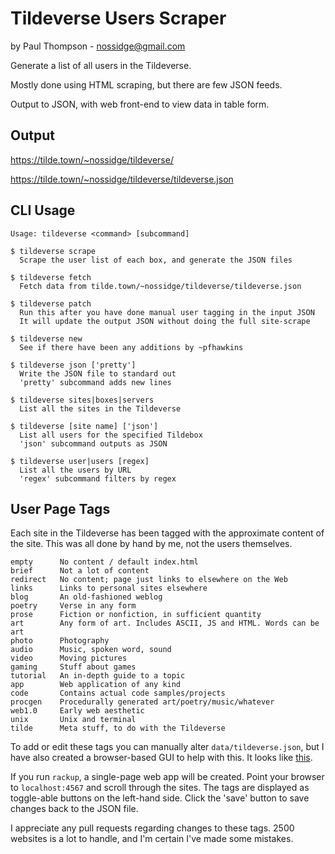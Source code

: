 # Tildeverse Users Scraper

by Paul Thompson - nossidge@gmail.com

Generate a list of all users in the Tildeverse.

Mostly done using HTML scraping, but there are few JSON feeds.

Output to JSON, with web front-end to view data in table form.


## Output

https://tilde.town/~nossidge/tildeverse/

https://tilde.town/~nossidge/tildeverse/tildeverse.json


## CLI Usage

````
Usage: tildeverse <command> [subcommand]

$ tildeverse scrape
  Scrape the user list of each box, and generate the JSON files

$ tildeverse fetch
  Fetch data from tilde.town/~nossidge/tildeverse/tildeverse.json

$ tildeverse patch
  Run this after you have done manual user tagging in the input JSON
  It will update the output JSON without doing the full site-scrape

$ tildeverse new
  See if there have been any additions by ~pfhawkins

$ tildeverse json ['pretty']
  Write the JSON file to standard out
  'pretty' subcommand adds new lines

$ tildeverse sites|boxes|servers
  List all the sites in the Tildeverse

$ tildeverse [site name] ['json']
  List all users for the specified Tildebox
  'json' subcommand outputs as JSON

$ tildeverse user|users [regex]
  List all the users by URL
  'regex' subcommand filters by regex
````


## User Page Tags

Each site in the Tildeverse has been tagged with the approximate content of the site. This was all done by hand by me, not the users themselves.

````
empty      No content / default index.html
brief      Not a lot of content
redirect   No content; page just links to elsewhere on the Web
links      Links to personal sites elsewhere
blog       An old-fashioned weblog
poetry     Verse in any form
prose      Fiction or nonfiction, in sufficient quantity
art        Any form of art. Includes ASCII, JS and HTML. Words can be art
photo      Photography
audio      Music, spoken word, sound
video      Moving pictures
gaming     Stuff about games
tutorial   An in-depth guide to a topic
app        Web application of any kind
code       Contains actual code samples/projects
procgen    Procedurally generated art/poetry/music/whatever
web1.0     Early web aesthetic
unix       Unix and terminal
tilde      Meta stuff, to do with the Tildeverse
````

To add or edit these tags you can manually alter `data/tildeverse.json`, but I have also created a browser-based GUI to help with this. It looks like [this](https://i.imgur.com/WmARw0C.jpg).

If you run `rackup`, a single-page web app will be created. Point your browser to `localhost:4567` and scroll through the sites. The tags are displayed as toggle-able buttons on the left-hand side. Click the 'save' button to save changes back to the JSON file.

I appreciate any pull requests regarding changes to these tags. 2500 websites is a lot to handle, and I'm certain I've made some mistakes.

